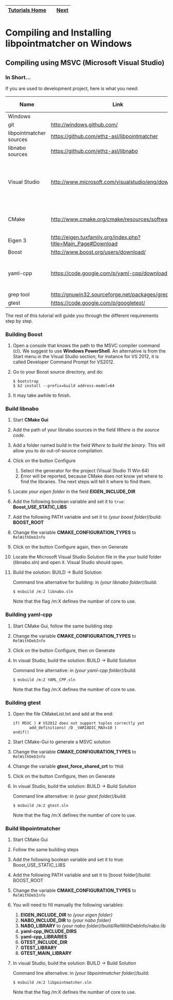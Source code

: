 | [Tutorials Home](Tutorials.md)    | | [Next](Datafilters.md) |
| ------------- |:-------------:| -----:|

# Compiling and Installing libpointmatcher on Windows

## Compiling using MSVC (Microsoft Visual Studio)

### In Short...

If you are used to development project, here is what you need:


| Name   | Link | Version tested|
| ------ | ---- | ------------- |
| Windows |     | 7              |
|  git | <http://windows.github.com/> | v1.0 |
|  libpointmatcher sources   | <https://github.com/ethz-asl/libpointmatcher> | |
| libnabo sources | <https://github.com/ethz-asl/libnabo> |  |
| Visual Studio |  <http://www.microsoft.com/visualstudio/eng/downloads>  | Visual Studio 2012 Express for Windows Desktop |
| CMake | <http://www.cmake.org/cmake/resources/software.html> | cmake-2.8.11.2-win32-x86.exe|
| Eigen 3 | <http://eigen.tuxfamily.org/index.php?title=Main_Page#Download>  |v3.2.0 |
| Boost | <http://www.boost.org/users/download/> | v1.54.0 |
| yaml-cpp | <https://code.google.com/p/yaml-cpp/downloads/list>| v0.3.0, **not working with v0.5.0**|
| grep tool | <http://gnuwin32.sourceforge.net/packages/grep.htm>| v2.5.4 |
| gtest | <https://code.google.com/p/googletest/> | v1.7.0 |

The rest of this tutorial will guide you through the different requirements step by step.

### Building Boost
1. Open a console that knows the path to the MSVC compiler command (cl). We suggest to use **Windows PowerShell**. An alternative is from the Start menu in the Visual Studio section; for instance for VS 2012, it is called Developer Command Prompt for VS2012.
1. Go to your Boost source directory, and do:

    ```
    $ bootstrap
    $ b2 install --prefix=build address-model=64
    ```

1. It may take awhile to finish.


### Build libnabo 
1. Start **CMake Gui**

1. Add the path of your libnabo sources in the field _Where is the source code_.
1. Add a folder named build in the field _Where to build the binary_. This will allow you to do out-of-source compilation.
1. Click on the button Configure
    1. Select the generator for the project (Visual Studio 11 Win 64)
    1. Error will be reported, because CMake does not know yet where to find the libraries. The next steps will tell it where to find them.

1. Locate _your eigen folder_ in the field **EIGEN_INCLUDE_DIR**

1. Add the following boolean variable and set it to `true`: **Boost_USE_STATIC_LIBS**

1. Add the following PATH variable and set it to _(your boost folder)_/build: **BOOST_ROOT**

1. Change the variable **CMAKE_CONFIGURATION_TYPES** to `RelWithDebInfo`

1. Click on the button Configure again, then on Generate

1. Locate the Microsoft Visual Studio Solution file in the your build folder (libnabo.sln) and open it. Visual Studio should open.

1. Build the solution: BUILD -> Build Solution

    Command line alternative for building: in _(your libnabo folder)_/build:
    
    ```
    $ msbuild /m:2 libnabo.sln
    ```
    
    Note that the flag /m:X defines the number of core to use.
    

### Building yaml-cpp
1. Start CMake Gui, follow the same building step

1. Change the variable **CMAKE_CONFIGURATION_TYPES** to `RelWithDebInfo`

1. Click on the button Configure, then on Generate

1. In visual Studio, build the solution: BUILD -> Build Solution

    Command line alternative: in _(your yaml-cpp folder)_/build:
    
    ```
    $ msbuild /m:2 YAML_CPP.sln
    ```
    
    Note that the flag /m:X defines the number of core to use.
    

### Building gtest
1. Open the file CMakeList.txt and add at the end:

    ```
    if( MSVC ) # VS2012 does not support tuples correctly yet
    	   add_definitions( /D _VARIADIC_MAX=10 )
    endif()
    ```
    
1. Start CMake-Gui to generate a MSVC solution

1. Change the variable **CMAKE_CONFIGURATION_TYPES** to `RelWithDebInfo`

1. Change the variable **gtest_force_shared_crt** to `TRUE`

1. Click on the button Configure, then on Generate

1. In visual Studio, build the solution: BUILD -> Build Solution

    Command line alternative: in _(your gtest folder)_/build:
    
    ```
    $ msbuild /m:2 gtest.sln
    ```
    
    Note that the flag /m:X defines the number of core to use.
    
### Build libpointmatcher
1. Start CMake Gui

1. Follow the same building steps

1. Add the following boolean variable and set it to true: Boost_USE_STATIC_LIBS

1. Add the following PATH variable and set it to [boost folder]/build: BOOST_ROOT

1. Change the variable **CMAKE_CONFIGURATION_TYPES** to `RelWithDebInfo`

1. You will need to fill manually the following variables:
    
    1. **EIGEN_INCLUDE_DIR** to _(your eigen folder)_
    1. **NABO_INCLUDE_DIR** to _(your nabo folder)_
    1. **NABO_LIBRARY** to _(your nabo folder)_/build/RelWithDebInfo/nabo.lib
    1. **yaml-cpp_INCLUDE_DIRS**
    1. **yaml-cpp_LIBRARIES**
    1. **GTEST_INCLUDE_DIR**
    1. **GTEST_LIBRARY**
    1. **GTEST_MAIN_LIBRARY**
    
1. In visual Studio, build the solution: BUILD -> Build Solution

    Command line alternative: in _(your libpointmatcher folder)_/build:
    
    ```
    $ msbuild /m:2 libpointmatcher.sln
    ```
    
    Note that the flag /m:X defines the number of core to use.
